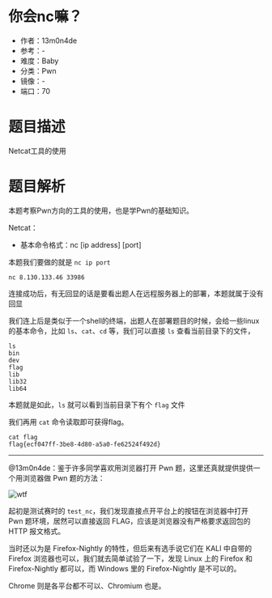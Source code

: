 # 你会nc嘛？

- 作者：13m0n4de
- 参考：-
- 难度：Baby
- 分类：Pwn
- 镜像：-
- 端口：70

# 题目描述

Netcat工具的使用

# 题目解析

本题考察Pwn方向的工具的使用，也是学Pwn的基础知识。

Netcat：

- 基本命令格式：nc \[ip address\] \[port\]

本题我们要做的就是 `nc ip port`

```shell
nc 8.130.133.46 33986
```

连接成功后，有无回显的话是要看出题人在远程服务器上的部署，本题就属于没有回显

我们连上后是类似于一个shell的终端，出题人在部署题目的时候，会给一些linux的基本命令，比如 `ls`、`cat`、`cd` 等，我们可以直接 `ls` 查看当前目录下的文件，

```shell
ls
bin
dev
flag
lib
lib32
lib64
```

本题就是如此，`ls` 就可以看到当前目录下有个 `flag` 文件

我们再用 `cat` 命令读取即可获得flag。

```shell
cat flag
flag{ecf047ff-3be8-4d80-a5a0-fe62524f492d}
```

______________________________________________________________________

@13m0n4de：鉴于许多同学喜欢用浏览器打开 Pwn 题，这里还真就提供提供一个用浏览器做 Pwn 题的方法：

![wtf](writeup/wtf.png)

起初是测试赛时的 `test_nc`，我们发现直接点开平台上的按钮在浏览器中打开 Pwn 题环境，居然可以直接返回 FLAG，应该是浏览器没有严格要求返回包的 HTTP 报文格式。

当时还以为是 Firefox-Nightly 的特性，但后来有选手说它们在 KALI 中自带的 Firefox 浏览器也可以，我们就去简单试验了一下，发现 Linux 上的 Firefox 和 Firefox-Nightly 都可以，而 Windows 里的 Firefox-Nightly 是不可以的。

Chrome 则是各平台都不可以、Chromium 也是。
